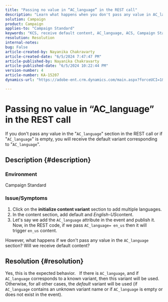 ```yaml
---
title: "Passing no value in “AC_language” in the REST call"
description: "Learn what happens when you don't pass any value in AC_language in the REST call. The default variant will be used."
solution: Campaign
product: Campaign
applies-to: "Campaign Standard"
keywords: "KCS, receive default content, AC_language, ACS, Campaign Standard"
resolution: Resolution
internal-notes: 
bug: False
article-created-by: Nayanika Chakravarty
article-created-date: "6/5/2024 7:47:47 PM"
article-published-by: Nayanika Chakravarty
article-published-date: "6/5/2024 10:22:44 PM"
version-number: 4
article-number: KA-15207
dynamics-url: "https://adobe-ent.crm.dynamics.com/main.aspx?forceUCI=1&pagetype=entityrecord&etn=knowledgearticle&id=ab381079-7423-ef11-840b-6045bd006b25"

---
```

# Passing no value in “AC_language” in the REST call


If you don't pass any value in the "`AC_language`" section in the REST call or if "`AC_language`" is empty, you will receive the default variant corresponding to "`AC_language`".

## Description {#description}


### <b>Environment</b>

Campaign Standard

### <b>Issue/Symptoms</b>

1. Click on the <b>initialize content variant</b> section to add multiple languages.
2. In the content section, add default and *English-US*content.
3. Let's say we add the `AC_language` attribute in the event and publish it. Now, in the REST code, if we pass `AC_language= en_us` then it will trigger `en_us` content.


However, what happens if we don't pass any value in the `AC_language` section? Will we receive default content?


## Resolution {#resolution}


Yes, this is the expected behavior.
 
If there is `AC_language`, and if `AC_language` corresponds to a known variant, then this variant will be used.
 
Otherwise, for all other cases, the *default* variant will be used (if `AC_language` contains an unknown variant name or if `AC_language` is empty or does not exist in the event).
